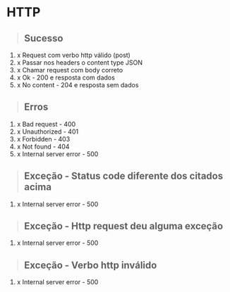# HTTP

> ## Sucesso

1. x Request com verbo http válido (post)
2. x Passar nos headers o content type JSON
3. x Chamar request com body correto
4. x Ok - 200 e resposta com dados
5. x No content - 204 e resposta sem dados

> ## Erros

1. x Bad request - 400
2. x Unauthorized - 401
3. x Forbidden - 403
4. x Not found - 404
5. x Internal server error - 500

> ## Exceção - Status code diferente dos citados acima

1. x Internal server error - 500

> ## Exceção - Http request deu alguma exceção

1. x Internal server error - 500

> ## Exceção - Verbo http inválido

1. x Internal server error - 500
